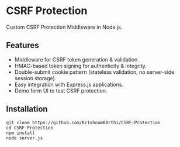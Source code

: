 # CSRF Protection

Custom CSRF Protection Middleware in Node.js.

## Features

+ Middleware for CSRF token generation & validation.
+ HMAC-based token signing for authenticity & integrity.
+ Double-submit cookie pattern (stateless validation, no server-side session storage).
+ Easy integration with Express.js applications.
+ Demo form UI to test CSRF protection.
  
## Installation

```
git clone https://github.com/Kr1shnam00rthi/CSRF-Protection
cd CSRF-Protection
npm install
node server.js
```




